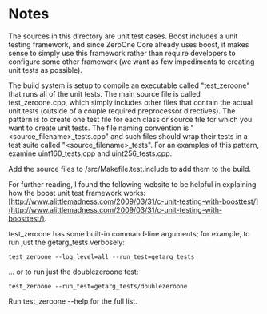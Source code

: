 # Notes
The sources in this directory are unit test cases.  Boost includes a
unit testing framework, and since ZeroOne Core already uses boost, it makes
sense to simply use this framework rather than require developers to
configure some other framework (we want as few impediments to creating
unit tests as possible).

The build system is setup to compile an executable called "test_zeroone"
that runs all of the unit tests.  The main source file is called
test_zeroone.cpp, which simply includes other files that contain the
actual unit tests (outside of a couple required preprocessor
directives).  The pattern is to create one test file for each class or
source file for which you want to create unit tests.  The file naming
convention is "<source_filename>_tests.cpp" and such files should wrap
their tests in a test suite called "<source_filename>_tests".  For an
examples of this pattern, examine uint160_tests.cpp and
uint256_tests.cpp.

Add the source files to /src/Makefile.test.include to add them to the build.

For further reading, I found the following website to be helpful in
explaining how the boost unit test framework works:
[http://www.alittlemadness.com/2009/03/31/c-unit-testing-with-boosttest/](http://www.alittlemadness.com/2009/03/31/c-unit-testing-with-boosttest/).

test_zeroone has some built-in command-line arguments; for
example, to run just the getarg_tests verbosely:

    test_zeroone --log_level=all --run_test=getarg_tests

... or to run just the doublezeroone test:

    test_zeroone --run_test=getarg_tests/doublezeroone

Run  test_zeroone --help   for the full list.

